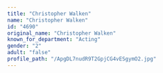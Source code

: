 ```yaml
---
title: "Christopher Walken"
name: "Christopher Walken"
id: "4690"
original_name: "Christopher Walken"
known_for_department: "Acting"
gender: "2"
adult: "false"
profile_path: "/ApgDL7nudR9T2GpjCG4vESgymO2.jpg"
---
```

